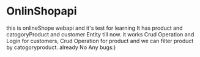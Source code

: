 # OnlinShopapi
this is onlineShope webapi and it's test for learning
It has product and catogoryProduct and customer Entity till now. 
it works Crud Operation and Login for customers, Crud Operation for product and we can filter product by catogoryproduct.
already No Any bugs:)
